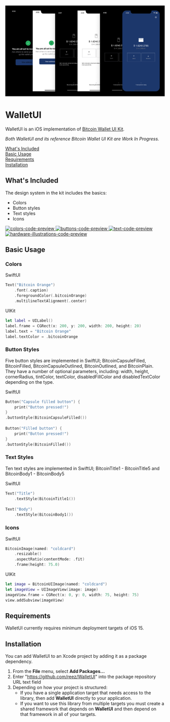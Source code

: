 ![cover image](/Docs/bitcoin-wallet-ui-kit-themes.png)

# WalletUI

WalletUI is an iOS implementation of [Bitcoin Wallet UI Kit](https://github.com/GBKS/bitcoin-wallet-ui-kit).

*Both WalletUI and its reference Bitcoin Wallet UI Kit are Work In Progress.*

[What's Included](#whats-included)<br>
[Basic Usage](#basic-usage)<br>
[Requirements](#requirements)<br>
[Installation](#installation)<br>


## What's Included

The design system in the kit includes the basics:

- Colors  
- Button styles
- Text styles
- Icons

<p align='left'>
    <a href='https://www.figma.com/community/file/916680391812923706/Bitcoin-Wallet-UI-Kit-(work-in-progress)'>
        <img src='https://github.com/reez/WalletUI/blob/main/Docs/colors-dark.png?raw=true' height='200' alt='colors-code-preview' />
    </a>
    <a href='https://www.figma.com/community/file/916680391812923706/Bitcoin-Wallet-UI-Kit-(work-in-progress)'>
        <img src='https://github.com/reez/WalletUI/blob/main/Docs/buttons-dark.png?raw=true' height='200' alt='buttons-code-preview' />
    </a>
    <a href='https://www.figma.com/community/file/916680391812923706/Bitcoin-Wallet-UI-Kit-(work-in-progress)'>
        <img src='https://github.com/reez/WalletUI/blob/main/Docs/text-dark.png?raw=true' height='200' alt='text-code-preview' />
    </a>
    <a href='https://github.com/GBKS/bitcoin-hardware-illustrations'>
        <img src='https://github.com/reez/WalletUI/blob/main/Docs/hardware-dark.png?raw=true' height='200' alt='hardware-illustrations-code-preview' />
    </a>
</p>

## Basic Usage

### Colors

SwiftUI
```swift
Text("Bitcoin Orange")
    .font(.caption)
    .foregroundColor(.bitcoinOrange)
    .multilineTextAlignment(.center)
```

UIKit

```swift
let label = UILabel()
label.frame = CGRect(x: 200, y: 200, width: 200, height: 20)
label.text = "Bitcoin Orange"
label.textColor = .bitcoinOrange
```

### Button Styles

Five button styles are implemented in SwiftUI; BitcoinCapsuleFilled, BitcoinFilled, BitcoinCapsuleOutlined, BitcoinOutlined, and BitcoinPlain.
They have a number of optional parameters, including: width, height, cornerRadius, tintColor, textColor, disabledFillColor and disabledTextColor depending on the type.

SwiftUI

```swift    
Button("Capsule filled button") {
    print("Button pressed!")
}
.buttonStyle(BitcoinCapsuleFilled())
            
Button("Filled button") {
    print("Button pressed!")
}
.buttonStyle(BitcoinFilled())
```

### Text Styles

Ten text styles are implemented in SwiftUI; BitcoinTitle1 - BitcoinTitle5 and BitcoinBody1 - BitcoinBody5

SwiftUI

```swift
Text("Title")
    .textStyle(BitcoinTitle1())

Text("Body")
    .textStyle(BitcoinBody1())
```

### Icons

SwiftUI

```swift
BitcoinImage(named: "coldcard")
    .resizable()
    .aspectRatio(contentMode: .fit)
    .frame(height: 75.0)
```

UIKit

```swift
let image = BitcoinUIImage(named: "coldcard")
let imageView = UIImageView(image: image)
imageView.frame = CGRect(x: 0, y: 0, width: 75, height: 75)
view.addSubview(imageView)
```

## Requirements

WalletUI currently requires minimum deployment targets of iOS 15.

## Installation

You can add WalletUI to an Xcode project by adding it as a package dependency.

  1. From the **File** menu, select **Add Packages…**
  2. Enter "https://github.com/reez/WalletUI" into the package repository URL text field
  3. Depending on how your project is structured:
      - If you have a single application target that needs access to the library, then add **WalletUI** directly to your application.
      - If you want to use this library from multiple targets you must create a shared framework that depends on **WalletUI** and then depend on that framework in all of your targets.
